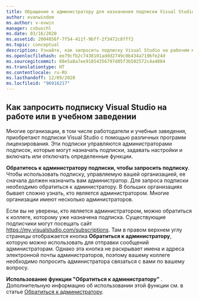 ```yaml
---
title: Обращение к администратору для назначения подписки Visual Studio | Документация Майкрософт
author: evanwindom
ms.author: v-evwin
manager: csbuschl
ms.date: 03/16/2020
ms.assetid: 2004856f-7f54-411f-9bff-2f3472c8fff2
ms.topic: conceptual
description: Узнайте, как запросить подписку Visual Studio на рабочем месте.
ms.openlocfilehash: ee79cfb2c7438101addd2749c0b434a7196fe24d
ms.sourcegitcommit: 60e5a8a7ee91854356797d05f3b502572c4a4884
ms.translationtype: HT
ms.contentlocale: ru-RU
ms.lasthandoff: 12/09/2020
ms.locfileid: "96916217"
---
```

## <a name="how-to-request-a-visual-studio-subscription-from-your-workschool"></a>Как запросить подписку Visual Studio на работе или в учебном заведении
Многие организации, в том числе работодатели и учебные заведения, приобретают подписки Visual Studio с помощью различных программ лицензирования.  Эти подписки управляются администраторами подписок, которые могут назначать подписки, задавать настройки и включать или отключать определенные функции.  

**Обратитесь к администратору подписки, чтобы запросить подписку**. Чтобы использовать подписку, управляемую вашей организацией, ее сначала должен назначить вам администратор.  Для запроса подписки необходимо обратиться к администратору.  В больших организациях бывает сложно узнать, кто является администратором.  Многие организации имеют несколько администраторов.  

Если вы не уверены, кто является администратором, можно обратиться к коллеге, которому уже назначена подписка.  Существующие подписчики могут посещать сайт https://my.visualstudio.com/subscriptions.  Там в правом верхнем углу страницы отображается кнопка **Обратиться к администратору**, которую можно использовать для отправки сообщений администраторам.  Однако эта кнопка не раскрывает имена и адреса электронной почты администраторов, поэтому вашему коллеге необходимо попросить администратора связаться с вами по вашему вопросу.  

**Использование функции "Обратиться к администратору"** . Дополнительную информацию об использовании этой функции см. в статье [Обратиться к администратору](https://docs.microsoft.com/visualstudio/subscriptions/contact-my-admin). 